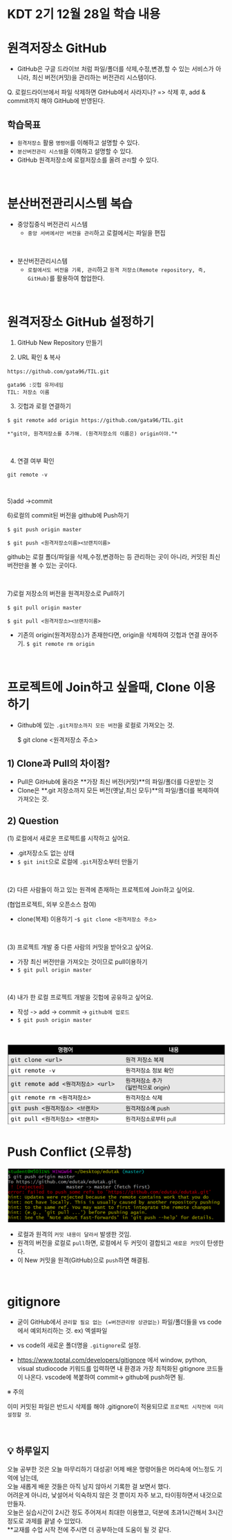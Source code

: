 # KDT 2기 12월 28일 학습 내용

# 원격저장소 GitHub

- GitHub은 구글 드라이브 처럼 파일/폴더를 삭제,수정,변경,할 수 있는 서비스가 아니라, 최신 버전(커밋)을 관리하는 버전관리 시스템이다.

Q. 로컬드라이브에서 파일 삭제하면 GitHub에서 사라지나?
=> 삭제 후, add & commit까지 해야 GitHub에 반영된다.

## 학습목표
- `원격저장소` 활용 `명령어`를 이해하고 설명할 수 있다.
- `분산버전관리 시스템`을 이해하고 설명할 수 있다.
- GitHub 원격저장소에 로컬저장소를 올려 `관리`할 수 있다.

<br>

# 분산버전관리시스템 복습

- 중앙집중식 버전관리 시스템
    - `중앙 서버에서만 버전을 관리`하고 로컬에서는 파일을 편집

<br>

- 분산버전관리시스템
    - `로컬에서도 버전을 기록, 관리`하고 `원격 저장소(Remote repository, 즉, GitHub)`를 활용하여 협업한다.

<br>


# 원격저장소 GitHub 설정하기


1) GitHub New Repository 만들기

2) URL 확인 & 복사

`https://github.com/gata96/TIL.git`

    gata96 :깃헙 유저네임
    TIL: 저장소 이름

3) 깃헙과 로컬 연결하기

`$ git remote add origin https://github.com/gata96/TIL.git`

    *"git아, 원격저장소를 추가해. (원격저장소의 이름은) origin이야."*

<br>

4) 연결 여부 확인
```gish
git remote -v
```
<br>

5)add ->commit

6)로컬의 commit된 버전을 github에 Push하기

`$ git push origin master`

    $ git push <원격저장소이름><브랜치이름>



github는 로컬 폴더/파일을 삭제,수정,변경하는 등 관리하는 곳이 아니라, 커밋된 최신 버전만을 볼 수 있는 곳이다.

<br>

7)로컬 저장소의 버전을 원격저장소로 Pull하기

`$ git pull origin master` 

    $ git pull <원격저장소><브랜치이름>

* 기존의 origin(원격저장소)가 존재한다면, origin을 삭제하여 깃헙과 연결 끊어주기.
`$ git remote rm origin`


<br>

# 프로젝트에 Join하고 싶을때, Clone 이용하기
- Github에 있는 `.git저장소까지 모든 버전`을 로컬로 가져오는 것.

    $ git clone <원격저장소 주소>


## 1) Clone과 Pull의 차이점?

- Pull은 GitHub에 올라온 **가장 최신 버전(커밋)**의 파일/폴더를 다운받는 것
- Clone은 **.git 저장소까지 모든 버전(옛날,최신 모두)**의 파일/폴더를 복제하여 가져오는 것.


## 2) Question

(1) 로컬에서 새로운 프로젝트를 시작하고 싶어요.
- .git저장소도 없는 상태
- `$ git init`으로 로컬에 `.git`저장소부터 만들기

<br>

(2) 다른 사람들이 하고 있는 원격에 존재하는 프로젝트에 Join하고 싶어요. 

(협업프로젝트, 외부 오픈소스 참여)
- clone(복제) 이용하기
-`$ git clone <원격저장소 주소>`

<br>

(3) 프로젝트 개발 중 다른 사람의 커밋을 받아오고 싶어요.
- 가장 최신 버전만을 가져오는 것이므로 pull이용하기
- `$ git pull origin master`

<br>

(4) 내가 한 로컬 프로젝트 개발을 깃헙에 공유하고 싶어요.
- 작성 -> add -> commit -> `github에 업로드`
- `$ git push origin master`

<br>

![1](d/git.PNG)
<br>


# Push Conflict (오류창)
![1](d/push_conflict.PNG)

- 로컬과 원격의 `커밋 내용이 달라서` 발생한 것임.
- 원격의 버전을 로컬로 `pull`하면, 로컬에서 두 커밋이 결합되고 `새로운 커밋`이 탄생한다.
- 이 New 커밋을 원격(GitHub)으로 `push`하면 해결됨.

<br>

# gitignore

- 굳이 GitHub에서 `관리할 필요 없는 (=버전관리랑 상관없는)` 파일/폴더들을  vs code에서 예외처리하는 것. ex) 엑셀파일

- vs code의 새로운 폴더명을 `.gitignore`로 설정.
- https://www.toptal.com/developers/gitignore 에서 window, python, visual studiocode 키워드를 입력하면 내 환경과 가장 최적화된 gitignore 코드들이 나온다. vscode에 복붙하여 commit-> github에 push하면 됨.

※ 주의

이미 커밋된 파일은 반드시 삭제를 해야 .gitignore이 적용되므로 `프로젝트 시작전에 미리 설정할 것`.

<br>

## 💡 하루일지

오늘 공부한 것은 오늘 마무리하기 대성공! 어제 배운 명령어들은 머리속에 어느정도 기억에 남는데,  
오늘 새롭게 배운 것들은 아직 남지 않아서 기록한 걸 보면서 했다.  
어려운게 아니라, 낯설어서 익숙하지 않은 것 뿐이지 자주 보고, 타이핑하면서 내것으로 만들자.  
오늘은 실습시간이 2시간 정도 주어져서 최대한 이용했고, 덕분에 초과1시간해서 3시간정도로 과제를 끝낼 수 있었다.  
**교재를 수업 시작 전에 주시면 더 공부하는데 도움이 될 것 같다.


